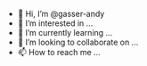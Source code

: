 - 👋 Hi, I’m @gasser-andy
- 👀 I’m interested in ...
- 🌱 I’m currently learning ...
- 💞️ I’m looking to collaborate on ...
- 📫 How to reach me ...

<!---
gasser-andy/gasser-andy is a ✨ special ✨ repository because its `README.md` (this file) appears on your GitHub profile.
You can click the Preview link to take a look at your changes.
--->
